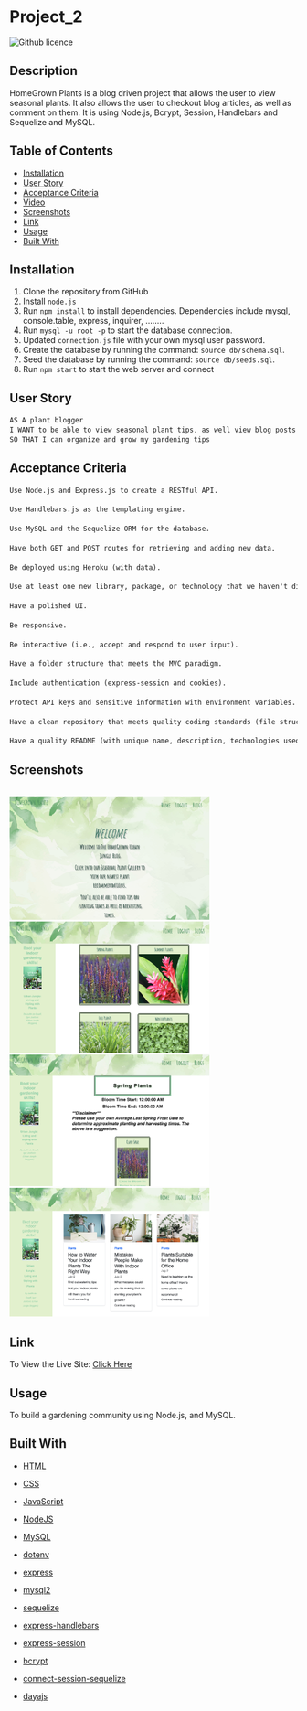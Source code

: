 # Project_2


![Github licence](http://img.shields.io/badge/license-MIT-blue.svg)

## Description 
HomeGrown Plants is a blog driven project that allows the user to view seasonal plants. It also allows the user to checkout blog articles, as well as comment on them. It is using Node.js, Bcrypt, Session, Handlebars and Sequelize and MySQL.

## Table of Contents
* [Installation](#installation)
* [User Story](#user-story)
* [Acceptance Criteria](#acceptance-criteria)
* [Video](#video)
* [Screenshots](#screenshots)
* [Link](#link)
* [Usage](#usage)
* [Built With](#built-with)


## Installation 

1. Clone the repository from GitHub
1. Install `node.js`
1. Run `npm install` to install dependencies. Dependencies include mysql, console.table, express, inquirer, ........
1. Run `mysql -u root -p` to start the database connection. 
1. Updated `connection.js` file with your own mysql user password. 
1. Create the database by running the command: `source db/schema.sql`.
1. Seed the database by running the command: `source db/seeds.sql`.
1. Run `npm start` to start the web server and connect

 
## User Story

```md
AS A plant blogger
I WANT to be able to view seasonal plant tips, as well view blog posts about gardening tips
SO THAT I can organize and grow my gardening tips


```

## Acceptance Criteria

```md
Use Node.js and Express.js to create a RESTful API.

Use Handlebars.js as the templating engine.

Use MySQL and the Sequelize ORM for the database.

Have both GET and POST routes for retrieving and adding new data.

Be deployed using Heroku (with data).

Use at least one new library, package, or technology that we haven't discussed.

Have a polished UI.

Be responsive.

Be interactive (i.e., accept and respond to user input).

Have a folder structure that meets the MVC paradigm.

Include authentication (express-session and cookies).

Protect API keys and sensitive information with environment variables.

Have a clean repository that meets quality coding standards (file structure, naming conventions, best practices for class/id naming conventions, indentation, quality comments, etc.).

Have a quality README (with unique name, description, technologies used, screenshot, and link to deployed application).
```



## Screenshots

<br><img src="./public/images/Screen1.png" alt="screenshot of start tables" width="350"/>
<br><img src="./public/images/Screen2.png" alt="screenshot of seasonal plants" width="350"/>
<br><img src="./public/images/Screen3.png" alt="screenshot of new plants" width="350"/>
<br><img src="./public/images/Screen4.png" alt="screenshot of blog posts" width="350"/>


## Link
<p>To View the Live Site: <a href="https://floating-island-17357.herokuapp.com/"> Click Here</a></p>



## Usage
To build a gardening community using Node.js, and MySQL.

## Built With

* [HTML](https://developer.mozilla.org/en-US/docs/Web/HTML)
* [CSS](https://developer.mozilla.org/en-US/docs/Web/CSS)
* [JavaScript](https://developer.mozilla.org/en-US/docs/Web/JavaScript)

* [NodeJS](https://nodejs.org/en/)
* [MySQL](https://www.mysql.com/)

* [dotenv](https://www.npmjs.com/package/dotenv)
* [express](https://www.npmjs.com/package/express)
* [mysql2](https://www.npmjs.com/package/mysql2)
* [sequelize](https://www.npmjs.com/package/sequelize)
* [express-handlebars](https://www.npmjs.com/package/express-handlebars)
* [express-session](https://www.npmjs.com/package/express-session)
* [bcrypt](https://www.npmjs.com/package/bcrypt)
* [connect-session-sequelize](https://www.npmjs.com/package/connect-session-sequelize)
* [dayajs](https://www.npmjs.com/package/daysjs)
